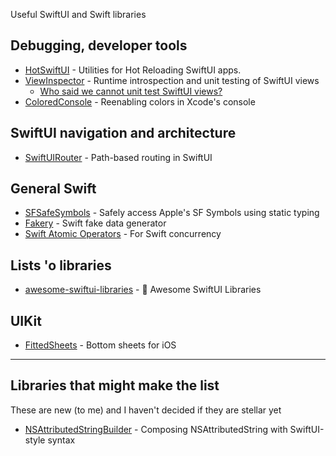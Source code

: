 Useful SwiftUI and Swift libraries

## Debugging, developer tools
- [HotSwiftUI](https://github.com/johnno1962/HotSwiftUI) - Utilities for Hot Reloading SwiftUI apps.
- [ViewInspector](https://github.com/nalexn/ViewInspector) - Runtime introspection and unit testing of SwiftUI views
    - [Who said we cannot unit test SwiftUI views?](https://nalexn.github.io/swiftui-unit-testing/)
- [ColoredConsole](https://github.com/jjrscott/ColoredConsole/tree/master) - Reenabling colors in Xcode's console

## SwiftUI navigation and architecture
- [SwiftUIRouter](https://github.com/frzi/SwiftUIRouter) - Path-based routing in SwiftUI

## General Swift
- [SFSafeSymbols](https://github.com/SFSafeSymbols/SFSafeSymbols) - Safely access Apple's SF Symbols using static typing
- [Fakery](https://github.com/vadymmarkov/Fakery) - Swift fake data generator
- [Swift Atomic Operators](https://gist.github.com/spnkr/93514f91bdbf8ac89c961cf75d1f8fba) - For Swift concurrency

## Lists 'o libraries
- [awesome-swiftui-libraries](https://github.com/Toni77777/awesome-swiftui-libraries) - 🚀 Awesome SwiftUI Libraries

## UIKit
- [FittedSheets](https://github.com/gordontucker/FittedSheets) - Bottom sheets for iOS

---

## Libraries that might make the list

These are new (to me) and I haven't decided if they are stellar yet

- [NSAttributedStringBuilder](https://github.com/ethanhuang13/NSAttributedStringBuilder) - Composing NSAttributedString with SwiftUI-style syntax
